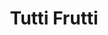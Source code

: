 ---
title: "Tutti Frutti"
url: /ciudad-autonoma-de-buenos-aires/tutti-frutti/
shop: Gemüse & Obst
---